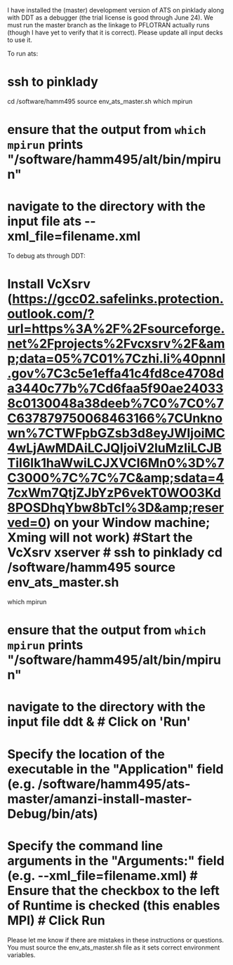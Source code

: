 I have installed the (master) development version of ATS on pinklady along with DDT as a debugger (the trial license is good through June 24). We must run the master branch as the linkage to PFLOTRAN actually runs (though I have yet to verify that it is correct). Please update all input decks to use it.

To run ats: 

# ssh to pinklady
cd /software/hamm495
source env_ats_master.sh
which mpirun      
# ensure that the output from `which mpirun` prints "/software/hamm495/alt/bin/mpirun"
# navigate to the directory with the input file ats --xml_file=filename.xml

To debug ats through DDT:

# Install VcXsrv (https://gcc02.safelinks.protection.outlook.com/?url=https%3A%2F%2Fsourceforge.net%2Fprojects%2Fvcxsrv%2F&amp;data=05%7C01%7Czhi.li%40pnnl.gov%7C3c5e1effa41c4fd8ce4708da3440c77b%7Cd6faa5f90ae240338c0130048a38deeb%7C0%7C0%7C637879750068463166%7CUnknown%7CTWFpbGZsb3d8eyJWIjoiMC4wLjAwMDAiLCJQIjoiV2luMzIiLCJBTiI6Ik1haWwiLCJXVCI6Mn0%3D%7C3000%7C%7C%7C&amp;sdata=47cxWm7QtjZJbYzP6vekT0WO03Kd8POSDhqYbw8bTcI%3D&amp;reserved=0) on your Window machine; Xming will not work) #Start the VcXsrv xserver # ssh to pinklady cd /software/hamm495 source env_ats_master.sh
which mpirun      
# ensure that the output from `which mpirun` prints "/software/hamm495/alt/bin/mpirun"
# navigate to the directory with the input file ddt & # Click on 'Run'
# Specify the location of the executable in the "Application" field (e.g. /software/hamm495/ats-master/amanzi-install-master-Debug/bin/ats)
# Specify the command line arguments in the "Arguments:" field (e.g. --xml_file=filename.xml) # Ensure that the checkbox to the left of Runtime is checked (this enables MPI) # Click Run

Please let me know if there are mistakes in these instructions or questions.  You must source the env_ats_master.sh file as it sets correct environment variables.



